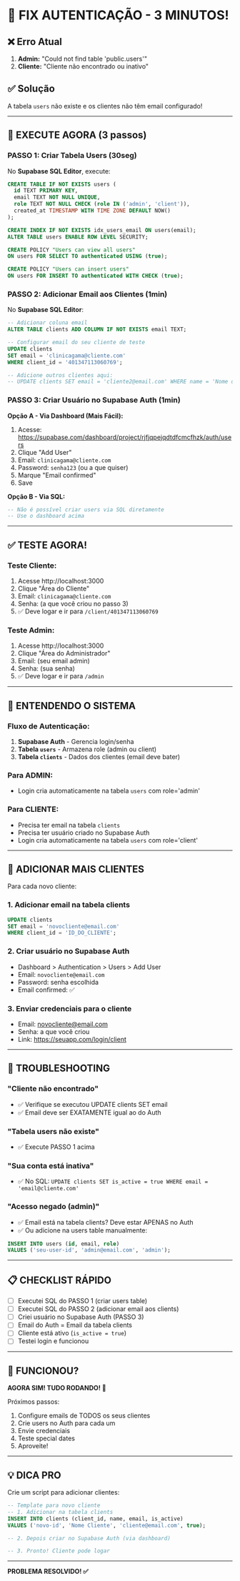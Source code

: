 # 🔧 FIX AUTENTICAÇÃO - 3 MINUTOS!

## ❌ Erro Atual

1. **Admin:** "Could not find table 'public.users'"
2. **Cliente:** "Cliente não encontrado ou inativo"

## ✅ Solução

A tabela `users` não existe e os clientes não têm email configurado!

---

## 🚀 EXECUTE AGORA (3 passos)

### PASSO 1: Criar Tabela Users (30seg)

No **Supabase SQL Editor**, execute:

```sql
CREATE TABLE IF NOT EXISTS users (
  id TEXT PRIMARY KEY,
  email TEXT NOT NULL UNIQUE,
  role TEXT NOT NULL CHECK (role IN ('admin', 'client')),
  created_at TIMESTAMP WITH TIME ZONE DEFAULT NOW()
);

CREATE INDEX IF NOT EXISTS idx_users_email ON users(email);
ALTER TABLE users ENABLE ROW LEVEL SECURITY;

CREATE POLICY "Users can view all users"
ON users FOR SELECT TO authenticated USING (true);

CREATE POLICY "Users can insert users"
ON users FOR INSERT TO authenticated WITH CHECK (true);
```

### PASSO 2: Adicionar Email aos Clientes (1min)

No **Supabase SQL Editor**:

```sql
-- Adicionar coluna email
ALTER TABLE clients ADD COLUMN IF NOT EXISTS email TEXT;

-- Configurar email do seu cliente de teste
UPDATE clients 
SET email = 'clinicagama@cliente.com' 
WHERE client_id = '401347113060769';

-- Adicione outros clientes aqui:
-- UPDATE clients SET email = 'cliente2@email.com' WHERE name = 'Nome do Cliente';
```

### PASSO 3: Criar Usuário no Supabase Auth (1min)

**Opção A - Via Dashboard (Mais Fácil):**

1. Acesse: https://supabase.com/dashboard/project/rjfjqpejqdtdfcmcfhzk/auth/users
2. Clique "Add User"  
3. Email: `clinicagama@cliente.com`
4. Password: `senha123` (ou a que quiser)
5. Marque "Email confirmed"
6. Save

**Opção B - Via SQL:**

```sql
-- Não é possível criar users via SQL diretamente
-- Use o dashboard acima
```

---

## ✅ TESTE AGORA!

### Teste Cliente:
1. Acesse http://localhost:3000
2. Clique "Área do Cliente"
3. Email: `clinicagama@cliente.com`
4. Senha: (a que você criou no passo 3)
5. ✅ Deve logar e ir para `/client/401347113060769`

### Teste Admin:
1. Acesse http://localhost:3000
2. Clique "Área do Administrador"
3. Email: (seu email admin)
4. Senha: (sua senha)
5. ✅ Deve logar e ir para `/admin`

---

## 🎯 ENTENDENDO O SISTEMA

### Fluxo de Autenticação:

1. **Supabase Auth** - Gerencia login/senha
2. **Tabela `users`** - Armazena role (admin ou client)
3. **Tabela `clients`** - Dados dos clientes (email deve bater)

### Para ADMIN:
- Login cria automaticamente na tabela `users` com role='admin'

### Para CLIENTE:
- Precisa ter email na tabela `clients`
- Precisa ter usuário criado no Supabase Auth
- Login cria automaticamente na tabela `users` com role='client'

---

## 🔄 ADICIONAR MAIS CLIENTES

Para cada novo cliente:

### 1. Adicionar email na tabela clients
```sql
UPDATE clients 
SET email = 'novocliente@email.com' 
WHERE client_id = 'ID_DO_CLIENTE';
```

### 2. Criar usuário no Supabase Auth
- Dashboard > Authentication > Users > Add User
- Email: `novocliente@email.com`
- Password: senha escolhida
- Email confirmed: ✅

### 3. Enviar credenciais para o cliente
- Email: novocliente@email.com
- Senha: a que você criou
- Link: https://seuapp.com/login/client

---

## 🚨 TROUBLESHOOTING

### "Cliente não encontrado"
- ✅ Verifique se executou UPDATE clients SET email
- ✅ Email deve ser EXATAMENTE igual ao do Auth

### "Tabela users não existe"
- ✅ Execute PASSO 1 acima

### "Sua conta está inativa"
- ✅ No SQL: `UPDATE clients SET is_active = true WHERE email = 'email@cliente.com'`

### "Acesso negado (admin)"
- ✅ Email está na tabela clients? Deve estar APENAS no Auth
- ✅ Ou adicione na users table manualmente:
```sql
INSERT INTO users (id, email, role)
VALUES ('seu-user-id', 'admin@email.com', 'admin');
```

---

## 📋 CHECKLIST RÁPIDO

- [ ] Executei SQL do PASSO 1 (criar users table)
- [ ] Executei SQL do PASSO 2 (adicionar email aos clients)
- [ ] Criei usuário no Supabase Auth (PASSO 3)
- [ ] Email do Auth = Email da tabela clients
- [ ] Cliente está ativo (`is_active = true`)
- [ ] Testei login e funcionou

---

## 🎉 FUNCIONOU?

**AGORA SIM! TUDO RODANDO! 🚀**

Próximos passos:
1. Configure emails de TODOS os seus clientes
2. Crie users no Auth para cada um
3. Envie credenciais
4. Teste special dates
5. Aproveite!

---

## 💡 DICA PRO

Crie um script para adicionar clientes:

```sql
-- Template para novo cliente
-- 1. Adicionar na tabela clients
INSERT INTO clients (client_id, name, email, is_active)
VALUES ('novo-id', 'Nome Cliente', 'cliente@email.com', true);

-- 2. Depois criar no Supabase Auth (via dashboard)

-- 3. Pronto! Cliente pode logar
```

---

**PROBLEMA RESOLVIDO! ✅**

